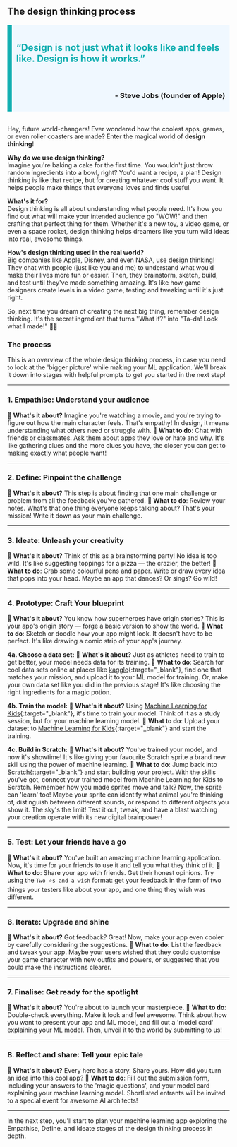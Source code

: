 ## The design thinking process

<div style='border-left: solid; border-width:10px; border-color: #0faeb0; background-color: aliceblue; padding: 10px;'>
<h2 style="color: #0faeb0">“Design is not just what it looks like and feels like. Design is how it works.”</h2> </div>
<div style='border-left: solid; border-width:10px; border-color: #0faeb0; background-color: aliceblue; padding: 10px; text-align: right'>
<h3>- Steve Jobs (founder of Apple)</h3>
</div>
<br>

Hey, future world-changers! Ever wondered how the coolest apps, games, or even roller coasters are made? Enter the magical world of **design thinking**!

**Why do we use design thinking?**  
Imagine you're baking a cake for the first time. You wouldn't just throw random ingredients into a bowl, right? You'd want a recipe, a plan! Design thinking is like that recipe, but for creating whatever cool stuff you want. It helps people make things that everyone loves and finds useful.

**What's it for?**  
Design thinking is all about understanding what people need. It's how you find out what will make your intended audience go "WOW!" and then crafting that perfect thing for them. Whether it's a new toy, a video game, or even a space rocket, design thinking helps dreamers like you turn wild ideas into real, awesome things.

**How's design thinking used in the real world?**  
Big companies like Apple, Disney, and even NASA, use design thinking! They chat with people (just like you and me) to understand what would make their lives more fun or easier. Then, they brainstorm, sketch, build, and test until they've made something amazing. It's like how game designers create levels in a video game, testing and tweaking until it's just right.

So, next time you dream of creating the next big thing, remember design thinking. It's the secret ingredient that turns "What if?" into "Ta-da! Look what I made!" 🚀🎉


### The process

This is an overview of the whole design thinking process, in case you need to look at the 'bigger picture' while making your ML application. We'll break it down into stages with helpful prompts to get you started in the next step!

---

### 1. Empathise: Understand your audience
📌 **What's it about?** 
Imagine you're watching a movie, and you're trying to figure out how the main character feels. That's empathy! In design, it means understanding what others need or struggle with.
📌 **What to do**: 
Chat with friends or classmates. Ask them about apps they love or hate and why. It's like gathering clues and the more clues you have, the closer you can get to making exactly what people want!

---

### 2. Define: Pinpoint the challenge
📌 **What's it about?** 
This step is about finding that one main challenge or problem from all the feedback you've gathered.
📌 **What to do**: 
Review your notes. What's that one thing everyone keeps talking about? That's your mission! Write it down as your main challenge.

---

### 3. Ideate: Unleash your creativity
📌 **What's it about?** 
Think of this as a brainstorming party! No idea is too wild. It's like suggesting toppings for a pizza — the crazier, the better!
📌 **What to do**: 
Grab some colourful pens and paper. Write or draw every idea that pops into your head. Maybe an app that dances? Or sings? Go wild!

---

### 4. Prototype: Craft Your blueprint
📌 **What's it about?** 
You know how superheroes have origin stories? This is your app's origin story — forge a basic version to show the world.
📌 **What to do**: 
Sketch or doodle how your app might look. It doesn't have to be perfect. It's like drawing a comic strip of your app's journey.

**4a. Choose a data set:**
📌 **What's it about?** 
Just as athletes need to train to get better, your model needs data for its training. 
📌 **What to do**: 
Search for cool data sets online at places like [kaggle](https://www.kaggle.com/){:target="_blank"}, find one that matches your mission, and upload it to your ML model for training. Or, make your own data set like you did in the previous stage! It's like choosing the right ingredients for a magic potion.

**4b. Train the model:**
📌 **What's it about?** 
Using [Machine Learning for Kids](https://machinelearningforkids.co.uk/){:target="_blank"}, it's time to train your model. Think of it as a study session, but for your machine learning model.
📌 **What to do**: 
Upload your dataset to [Machine Learning for Kids](https://machinelearningforkids.co.uk/){:target="_blank"} and start the training. 

**4c. Build in Scratch:**
📌 **What's it about?** 
You've trained your model, and now it's showtime! It's like giving your favourite Scratch sprite a brand new skill using the power of machine learning.
📌 **What to do**: 
Jump back into [Scratch](https://scratch.machinelearningforkids.co.uk/){:target="_blank"} and start building your project. With the skills you've got, connect your trained model from Machine Learning for Kids to Scratch. Remember how you made sprites move and talk? Now, the sprite can 'learn' too! Maybe your sprite can identify what animal you're thinking of, distinguish between different sounds, or respond to different objects you show it. The sky's the limit! Test it out, tweak, and have a blast watching your creation operate with its new digital brainpower!

---

### 5. Test: Let your friends have a go
📌 **What's it about?** 
You've built an amazing machine learning application. Now, it's time for your friends to use it and tell you what they think of it.
📌 **What to do**: 
Share your app with friends. Get their honest opinions. Try using the `Two ⭐s and a wish` format: get your feedback in the form of two things your testers like about your app, and one thing they wish was different.

---

### 6. Iterate: Upgrade and shine
📌 **What's it about?** 
Got feedback? Great! Now, make your app even cooler by carefully considering the suggestions. 
📌 **What to do**: 
List the feedback and tweak your app. Maybe your users wished that they could customise your game character with new outfits and powers, or suggested that you could make the instructions clearer. 

---

### 7. Finalise: Get ready for the spotlight
📌 **What's it about?** 
You're about to launch your masterpiece.
📌 **What to do**: 
Double-check everything. Make it look and feel awesome. Think about how you want to present your app and ML model, and fill out a 'model card' explaining your ML model. Then, unveil it to the world by submitting to us!

---

### 8. Reflect and share: Tell your epic tale
📌 **What's it about?** 
Every hero has a story. Share yours. How did you turn an idea into this cool app?
📌 **What to do**: 
Fill out the submission form, including your answers to the 'magic questions', and your model card explaining your machine learning model. Shortlisted entrants will be invited to a special event for awesome AI architects!

---


In the next step, you'll start to plan your machine learning app exploring the Empathise, Define, and Ideate stages of the design thinking process in depth. 
